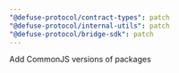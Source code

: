 ```yaml
---
"@defuse-protocol/contract-types": patch
"@defuse-protocol/internal-utils": patch
"@defuse-protocol/bridge-sdk": patch
---
```


Add CommonJS versions of packages
